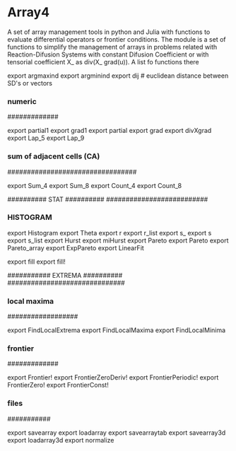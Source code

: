 # Array4
 A set of array management tools in python and Julia
with functions to evaluate differential operators or
frontier conditions.
 The module is a set of functions to simplify the management
of arrays in problems related with Reaction-Difusion Systems
with constant Difusion Coefficient or with tensorial coefficient X_ as
                  div(X_ grad(u)).
A list fo functions there

   export argmaxind
   export argminind
   export dij # euclidean distance between SD's or vectors
   
   ### numeric
   #############

   export partial1
   export grad1
   export partial
   export grad
   export divXgrad
   export Lap_5
   export Lap_9

   ###  sum of adjacent cells (CA)
   #################################

   export Sum_4
   export Sum_8
   export Count_4
   export Count_8
   
########## STAT ##########
##########################

### HISTOGRAM
   export Histogram
   export Theta
   export r
   export r_list
   export s_
   export s
   export s_list
   export Hurst
   export miHurst
   export Pareto
   export Pareto
   export Pareto_array
   export ExpPareto
   export LinearFit

   export fill
   export fill!

########### EXTREMA ##########
##############################

   ### local maxima
   ##################
   
   export FindLocalExtrema
   export FindLocalMaxima
   export FindLocalMinima

   ### frontier
   #############

   export Frontier!
   export FrontierZeroDeriv!
   export FrontierPeriodic!
   export FrontierZero!
   export FrontierConst!

   ### files
   ###########
   
   export savearray
   export loadarray
   export savearraytab
   export savearray3d
   export loadarray3d
   export normalize
